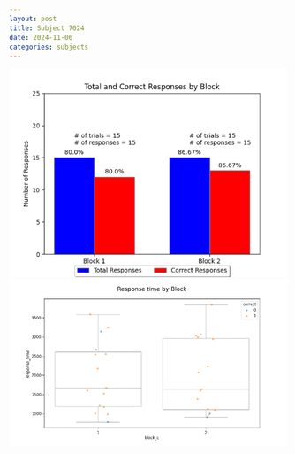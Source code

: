 ```yaml
---
layout: post
title: Subject 7024
date: 2024-11-06
categories: subjects
---
```


![](data/7024/run-1/7024_ATS_responses.png)
![](data/7024/run-1/7024_ATS_rt.png)
